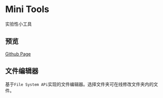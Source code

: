 # Mini Tools
实验性小工具
## 预览
[Github Page](https://gws0920.github.io/MiniTools/)
## 文件编辑器
基于`File System APi`实现的文件编辑器。选择文件夹可在线修改文件夹内的文件。
